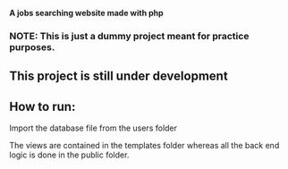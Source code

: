 **A jobs searching website made with php**
### NOTE: This is just a dummy project meant for practice purposes.
##  This project is still under development

## How to run:
Import the database file from the users folder

The views are contained in the templates folder whereas all the back end logic is done in the public folder.
